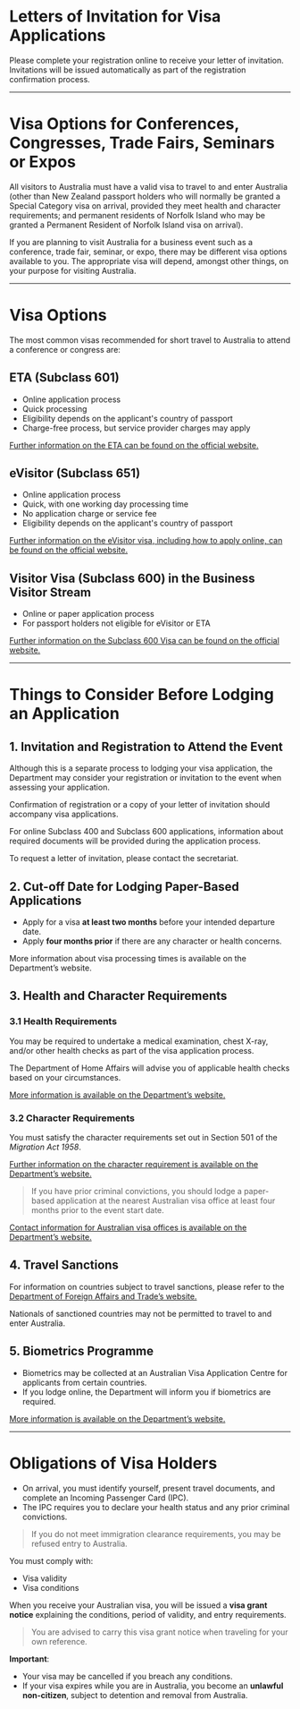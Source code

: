 # Letters of Invitation for Visa Applications

Please complete your registration online to receive your letter of invitation. Invitations will be issued automatically as part of the registration confirmation process.

---

# Visa Options for Conferences, Congresses, Trade Fairs, Seminars or Expos

All visitors to Australia must have a valid visa to travel to and enter Australia (other than New Zealand passport holders who will normally be granted a Special Category visa on arrival, provided they meet health and character requirements; and permanent residents of Norfolk Island who may be granted a Permanent Resident of Norfolk Island visa on arrival).

If you are planning to visit Australia for a business event such as a conference, trade fair, seminar, or expo, there may be different visa options available to you. The appropriate visa will depend, amongst other things, on your purpose for visiting Australia.

---

# Visa Options

The most common visas recommended for short travel to Australia to attend a conference or congress are:

## ETA (Subclass 601)
- Online application process
- Quick processing
- Eligibility depends on the applicant's country of passport
- Charge-free process, but service provider charges may apply

[Further information on the ETA can be found on the official website.](https://immi.homeaffairs.gov.au/visas/getting-a-visa/visa-listing/electronic-travel-authority-601)

## eVisitor (Subclass 651)
- Online application process
- Quick, with one working day processing time
- No application charge or service fee
- Eligibility depends on the applicant's country of passport

[Further information on the eVisitor visa, including how to apply online, can be found on the official website.](https://immi.homeaffairs.gov.au/visas/getting-a-visa/visa-listing/evisitor-651)

## Visitor Visa (Subclass 600) in the Business Visitor Stream
- Online or paper application process
- For passport holders not eligible for eVisitor or ETA

[Further information on the Subclass 600 Visa can be found on the official website.](https://immi.homeaffairs.gov.au/visas/getting-a-visa/visa-listing/visitor-600/business-visitor-stream)

---

# Things to Consider Before Lodging an Application

## 1. Invitation and Registration to Attend the Event
Although this is a separate process to lodging your visa application, the Department may consider your registration or invitation to the event when assessing your application.

Confirmation of registration or a copy of your letter of invitation should accompany visa applications.

For online Subclass 400 and Subclass 600 applications, information about required documents will be provided during the application process.

To request a letter of invitation, please contact the secretariat.

## 2. Cut-off Date for Lodging Paper-Based Applications
- Apply for a visa **at least two months** before your intended departure date.
- Apply **four months prior** if there are any character or health concerns.

More information about visa processing times is available on the Department’s website.

## 3. Health and Character Requirements

### 3.1 Health Requirements
You may be required to undertake a medical examination, chest X-ray, and/or other health checks as part of the visa application process.

The Department of Home Affairs will advise you of applicable health checks based on your circumstances.

[More information is available on the Department’s website.](https://immi.homeaffairs.gov.au/help-support/meeting-our-requirements/health)

### 3.2 Character Requirements
You must satisfy the character requirements set out in Section 501 of the *Migration Act 1958*.

[Further information on the character requirement is available on the Department’s website.](https://immi.homeaffairs.gov.au/help-support/meeting-our-requirements/character)

> If you have prior criminal convictions, you should lodge a paper-based application at the nearest Australian visa office at least four months prior to the event start date.

[Contact information for Australian visa offices is available on the Department’s website.](https://immi.homeaffairs.gov.au/help-support/contact-us/offices-and-locations)

## 4. Travel Sanctions
For information on countries subject to travel sanctions, please refer to the [Department of Foreign Affairs and Trade’s website.](https://www.dfat.gov.au/)

Nationals of sanctioned countries may not be permitted to travel to and enter Australia.

## 5. Biometrics Programme
- Biometrics may be collected at an Australian Visa Application Centre for applicants from certain countries.
- If you lodge online, the Department will inform you if biometrics are required.

[More information is available on the Department’s website.](https://immi.homeaffairs.gov.au/help-support/meeting-our-requirements/biometrics)

---

# Obligations of Visa Holders

- On arrival, you must identify yourself, present travel documents, and complete an Incoming Passenger Card (IPC).
- The IPC requires you to declare your health status and any prior criminal convictions.

> If you do not meet immigration clearance requirements, you may be refused entry to Australia.

You must comply with:
- Visa validity
- Visa conditions

When you receive your Australian visa, you will be issued a **visa grant notice** explaining the conditions, period of validity, and entry requirements.

> You are advised to carry this visa grant notice when traveling for your own reference.

**Important**:  
- Your visa may be cancelled if you breach any conditions.
- If your visa expires while you are in Australia, you become an **unlawful non-citizen**, subject to detention and removal from Australia.
